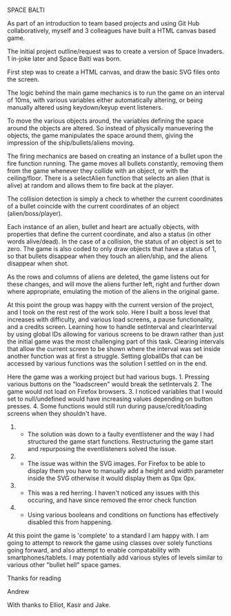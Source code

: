 SPACE BALTI

As part of an introduction to team based projects and using Git Hub collaboratively, myself and 3 colleagues have built a
HTML canvas based game.

The initial project outline/request was to create a version of Space Invaders. 1 in-joke later and Space Balti was born.

First step was to create a HTML canvas, and draw the basic SVG files onto the screen.

The logic behind the main game mechanics is to run the game on an interval of 10ms, with various variables either automatically
altering, or being manually altered using keydown/keyup event listeners.

To move the various objects around, the variables defining the space around the objects are altered. So instead of physically
manuevering the objects, the game manipulates the space around them, giving the impression of the ship/bullets/aliens moving.

The firing mechanics are based on creating an instance of a bullet upon the fire function running. The game moves all bullets
constantly, removing them from the game whenever they collide with an object, or with the ceiling/floor. There is a selectAlien
function that selects an alien (that is alive) at random and allows them to fire back at the player.

The collision detection is simply a check to whether the current coordinates of a bullet coincide with the current coordinates 
of an object (alien/boss/player). 

Each instance of an alien, bullet and heart are actually objects, with properties that define the current coordinate, and also
a status (in other words alive/dead). In the case of a collision, the status of an object is set to zero. The game is also 
coded to only draw objects that have a status of 1, so that bullets disappear when they touch an alien/ship, and the aliens 
disappear when shot.

As the rows and columns of aliens are deleted, the game listens out for these changes, and will move the aliens further left,
right and further down where appropriate, emulating the motion of the aliens in the original game.

At this point the group was happy with the current version of the project, and I took on the rest rest of the work solo. 
Here I built a boss level that increases with difficulty, and various load screens, a pause functionality, and a credits screen.
Learning how to handle setInterval and clearInterval by using global IDs allowing for various screens to be drawn rather than 
just the initial game was the most challenging part of this task. Clearing intervals that allow the current screen to be shown
where the interval was set inside another function was at first a struggle. Setting globalIDs that can be accessed by various 
functions was the solution I settled on in the end.

Here the game was a working project but had various bugs. 1. Pressing various buttons on the "loadscreen" would break the 
setIntervals 2. The game would not load on Firefox browsers. 3. I noticed variables that I would set to null/undefined would 
have increasing values depending on button presses. 4. Some functions would still run during pause/credit/loading screens when
they shouldn't have.

1. - The solution was down to a faulty eventlistener and the way I had structured the game start functions. Restructuring the 
game start and repurposing the eventlisteners solved the issue.
2. - The issue was within the SVG images. For Firefox to be able to display them you have to manually add a height and width
parameter inside the SVG otherwise it would display them as 0px 0px.
3. - This was a red herring. I haven't noticed any issues with this occuring, and have since removed the error check function
4. - Using various booleans and conditions on functions has effectively disabled this from happening. 

At this point the game is 'complete' to a standard I am happy with. I am going to attempt to rework the game using classes over
solely functions going forward, and also attempt to enable compatability with smartphones/tablets. I may potentially add various
styles of levels similar to various other "bullet hell" space games.

Thanks for reading

Andrew


With thanks to Elliot, Kasir and Jake.
